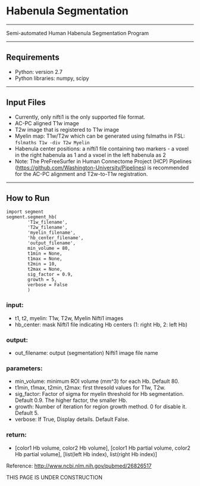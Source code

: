 # Habenula Segmentation
---
Semi-automated Human Habenula Segmentation Program

---
## Requirements
* Python: version 2.7
* Python libraries: numpy, scipy

---
## Input Files
* Currently, only nifti1 is the only supported file format.
* AC-PC aligned T1w image
* T2w image that is registered to T1w image
* Myelin map: T1w/T2w which can be generated using fslmaths in FSL: `fslmaths T1w -div T2w Myelin`
* Habenula center positions: a nifti1 file containing two markers - a voxel in the right habenula as 1 and a vxoel in the left habenula as 2
* Note: The PreFreeSurfer in Human Connectome Project (HCP) Pipelines (https://github.com/Washington-University/Pipelines) is  recommended for the AC-PC alignment and T2w-to-T1w registration.

---
## How to Run
```
import segment
segment.segment_hb(
        'T1w_filename',
        'T2w_filename',
        'myelin_filename',
        'hb_center_filename',
        'output_filename',
        min_volume = 80,
        t1min = None,
        t1max = None,
        t2min = 10,
        t2max = None,
        sig_factor = 0.9,
        growth = 5,
        verbose = False
        )
```

### input:
*  t1, t2, myelin: T1w, T2w, Myelin Nifti1 images
*  hb_center: mask Nifti1 file indicating Hb centers (1: right Hb, 2: left Hb)

### output:
*  out_filename: output (segmentation) Nifti1 image file name

### parameters:
*  min_volume: minimum ROI volume (mm^3) for each Hb. Default 80.
*  t1min, t1max, t2min, t2max: first thresold values for T1w, T2w.
*  sig_factor: Factor of sigma for myelin threshold for Hb segmentation. Default 0.9. The higher factor, the smaller Hb.
*  growth: Number of iteration for region growth method. 0 for disable it. Default 5.
*  verbose: If True, Display details. Default False.

### return:
*  [color1 Hb volume, color2 Hb volume], [color1 Hb partial volume, color2 Hb partial volume], [list(left Hb index), list(right Hb index)]

Reference: http://www.ncbi.nlm.nih.gov/pubmed/26826517

THIS PAGE IS UNDER CONSTRUCTION
